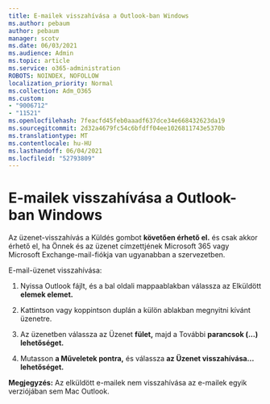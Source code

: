```yaml
---
title: E-mailek visszahívása a Outlook-ban Windows
ms.author: pebaum
author: pebaum
manager: scotv
ms.date: 06/03/2021
ms.audience: Admin
ms.topic: article
ms.service: o365-administration
ROBOTS: NOINDEX, NOFOLLOW
localization_priority: Normal
ms.collection: Adm_O365
ms.custom:
- "9006712"
- "11521"
ms.openlocfilehash: 7feacfd45feb0aaadf637dce34e668432623da19
ms.sourcegitcommit: 2d32a4679fc54c6bfdff04ee1026811743e5370b
ms.translationtype: MT
ms.contentlocale: hu-HU
ms.lasthandoff: 06/04/2021
ms.locfileid: "52793809"
---
```

# <a name="how-to-recall-an-email-message-in-outlook-for-windows"></a>E-mailek visszahívása a Outlook-ban Windows

Az üzenet-visszahívás a Küldés gombot **követően érhető el.** és csak akkor érhető el, ha Önnek és az üzenet címzettjének Microsoft 365 vagy Microsoft Exchange-mail-fiókja van ugyanabban a szervezetben. 

E-mail-üzenet visszahívása:

1. Nyissa Outlook fájlt, és a bal oldali mappaablakban válassza az Elküldött **elemek elemet.**

1. Kattintson vagy koppintson duplán a külön ablakban megnyitni kívánt üzenetre.

1. Az üzenetben válassza az Üzenet **fület,** majd a További **parancsok (...) lehetőséget.**

1. Mutasson **a Műveletek pontra,** és válassza **az Üzenet visszahívása... lehetőséget.**

**Megjegyzés:** Az elküldött e-mailek nem visszahívása az e-mailek egyik verziójában sem Mac Outlook.